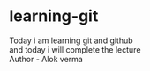 # learning-git
Today i am learning git and github
<br>
and today i will complete the lecture
<br>
Author - Alok verma